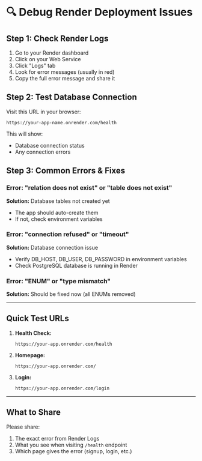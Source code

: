 # 🔍 Debug Render Deployment Issues

## Step 1: Check Render Logs

1. Go to your Render dashboard
2. Click on your Web Service
3. Click "Logs" tab
4. Look for error messages (usually in red)
5. Copy the full error message and share it

## Step 2: Test Database Connection

Visit this URL in your browser:
```
https://your-app-name.onrender.com/health
```

This will show:
- Database connection status
- Any connection errors

## Step 3: Common Errors & Fixes

### Error: "relation does not exist" or "table does not exist"
**Solution:** Database tables not created yet
- The app should auto-create them
- If not, check environment variables

### Error: "connection refused" or "timeout"
**Solution:** Database connection issue
- Verify DB_HOST, DB_USER, DB_PASSWORD in environment variables
- Check PostgreSQL database is running in Render

### Error: "ENUM" or "type mismatch"
**Solution:** Should be fixed now (all ENUMs removed)

---

## Quick Test URLs

1. **Health Check:**
   ```
   https://your-app.onrender.com/health
   ```

2. **Homepage:**
   ```
   https://your-app.onrender.com/
   ```

3. **Login:**
   ```
   https://your-app.onrender.com/login
   ```

---

## What to Share

Please share:
1. The exact error from Render Logs
2. What you see when visiting `/health` endpoint
3. Which page gives the error (signup, login, etc.)



